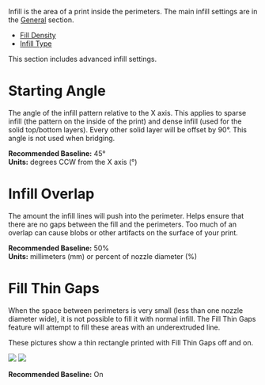
Infill is the area of a print inside the perimeters. The main infill settings are in the [General](general) section.

* [Fill Density](general#fill-density)
* [Infill Type](general#infill-type)

This section includes advanced infill settings.

Starting Angle
==============

The angle of the infill pattern relative to the X axis. This applies to sparse infill (the pattern on the inside of the print) and dense infill (used for the solid top/bottom layers). Every other solid layer will be offset by 90°. This angle is not used when bridging.

**Recommended Baseline:** 45°  
**Units:** degrees CCW from the X axis (°)

Infill Overlap
==============

The amount the infill lines will push into the perimeter. Helps ensure that there are no gaps between the fill and the perimeters. Too much of an overlap can cause blobs or other artifacts on the surface of your print.

**Recommended Baseline:** 50%  
**Units:** millimeters (mm) or percent of nozzle diameter (%)

Fill Thin Gaps
==============

When the space between perimeters is very small (less than one nozzle diameter wide), it is not possible to fill it with normal infill. The Fill Thin Gaps feature will attempt to fill these areas with an underextruded line.

These pictures show a thin rectangle printed with Fill Thin Gaps off and on.

![](https://lh3.googleusercontent.com/WDWwNQ2Alc4aAkDmO2m6KziFfX9Hw47rcSUKO_RMRdwWm0YtZXWqqn-hzrafoq0pzE9RLEpt7PNH8pOpueuYpuY3UA=w400)
![](https://lh3.googleusercontent.com/VBW3fJnwyfdhb7WXptamufdnHx90xxx4gS5v6JcoOctQUBEmEQEZ5Ibu0vZUHhbgfTTwjc5_bc1mlId-LRFsCJK1NQ=w400)

**Recommended Baseline:** On
